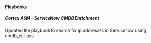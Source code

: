 #### Playbooks

##### Cortex ASM - ServiceNow CMDB Enrichment
Updated the playbook to search for ip addresses in Servicenow using cmdb_ci class.
